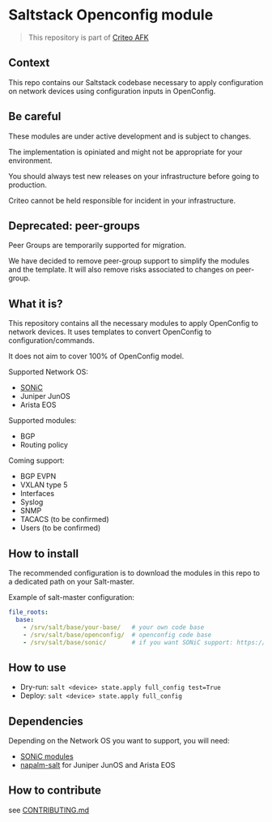# Saltstack Openconfig module

> This repository is part of [Criteo AFK](https://github.com/criteo/criteo-network-automation-stack)

## Context

This repo contains our Saltstack codebase necessary to apply configuration on network devices using configuration inputs in OpenConfig.

## Be careful

These modules are under active development and is subject to changes.

The implementation is opiniated and might not be appropriate for your environment.

You should always test new releases on your infrastructure before going to production.

Criteo cannot be held responsible for incident in your infrastructure.

## Deprecated: peer-groups

Peer Groups are temporarily supported for migration.

We have decided to remove peer-group support to simplify the modules and the template. It will also remove risks associated to changes on peer-group.

## What it is?

This repository contains all the necessary modules to apply OpenConfig to network devices. It uses templates to convert OpenConfig to configuration/commands.

It does not aim to cover 100% of OpenConfig model.

Supported Network OS:
- [SONiC](https://github.com/sonic-net/SONiC)
- Juniper JunOS
- Arista EOS

Supported modules:
- BGP
- Routing policy

Coming support:
- BGP EVPN
- VXLAN type 5
- Interfaces
- Syslog
- SNMP
- TACACS (to be confirmed)
- Users (to be confirmed)

## How to install

The recommended configuration is to download the modules in this repo to a dedicated path on your Salt-master.

Example of salt-master configuration:
```yaml
file_roots:
  base:
    - /srv/salt/base/your-base/   # your own code base
    - /srv/salt/base/openconfig/  # openconfig code base
    - /srv/salt/base/sonic/       # if you want SONiC support: https://github.com/criteo/sonic-saltstack
```

## How to use

* Dry-run: `salt <device> state.apply full_config test=True`
* Deploy: `salt <device> state.apply full_config`

## Dependencies

Depending on the Network OS you want to support, you will need:

- [SONiC modules](https://github.com/criteo/sonic-saltstack)
- [napalm-salt](https://github.com/napalm-automation/napalm-salt) for Juniper JunOS and Arista EOS

## How to contribute

see [CONTRIBUTING.md](CONTRIBUTING.md)
